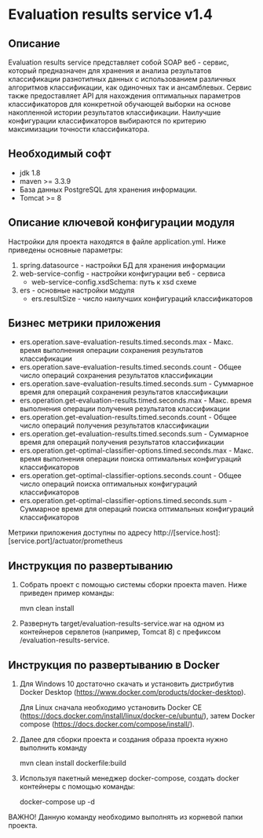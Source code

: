 Evaluation results service v1.4
========================================

Описание
----------------------------------------
   Evaluation results service представляет собой SOAP веб - сервис, который предназначен для хранения
и анализа результатов классификации разнотипных данных с использованием различных алгоритмов классификации,
как одиночных так и ансамблевых. Сервис также предоставляет API для нахождения оптимальных параметров
классификаторов для конкретной обучающей выборки на основе накопленной истории результатов классификации.
Наилучшие конфигурации классификаторов выбираются по критерию максимизации точности классификатора.


Необходимый софт
----------------------------------------
* jdk 1.8
* maven >= 3.3.9
* База данных PostgreSQL для хранения информации.
* Tomcat >= 8

Описание ключевой конфигурации модуля
----------------------------------------
Настройки для проекта находятся в файле application.yml. Ниже приведены основные параметры:
1) spring.datasource - настройки БД для хранения информации
2) web-service-config - настройки конфигурации веб - сервиса
    * web-service-config.xsdSchema: путь к xsd схеме
3) ers - основные настройки модуля
    * ers.resultSize - число наилучших конфигураций классификаторов

Бизнес метрики приложения
----------------------------------------
* ers.operation.save-evaluation-results.timed.seconds.max - Макс. время выполнения операции сохранения результатов классификации
* ers.operation.save-evaluation-results.timed.seconds.count - Общее число операций сохранения результатов классификации
* ers.operation.save-evaluation-results.timed.seconds.sum - Суммарное время для операций сохранения результатов классификации
* ers.operation.get-evaluation-results.timed.seconds.max - Макс. время выполнения операции получения результатов классификации
* ers.operation.get-evaluation-results.timed.seconds.count - Общее число операций получения результатов классификации
* ers.operation.get-evaluation-results.timed.seconds.sum - Суммарное время для операций получения результатов классификации
* ers.operation.get-optimal-classifier-options.timed.seconds.max - Макс. время выполнения операции поиска оптимальных конфигураций классификаторов
* ers.operation.get-optimal-classifier-options.seconds.count - Общее число операций поиска оптимальных конфигураций классификаторов
* ers.operation.get-optimal-classifier-options.timed.seconds.sum - Суммарное время для операций поиска оптимальных конфигураций классификаторов

Метрики приложения доступны по адресу http://[service.host]:[service.port]/actuator/prometheus

Инструкция по развертыванию
----------------------------------------
   
1. Собрать проект с помощью системы сборки проекта maven. Ниже приведен пример команды:

   mvn clean install
   
2. Развернуть target/evaluation-results-service.war на одном из контейнеров сервлетов (например, Tomcat 8)
   с префиксом /evaluation-results-service.
   
Инструкция по развертыванию в Docker
-------------------------------------------------------

1. Для Windows 10 достаточно скачать и установить дистрибутив Docker Desktop (https://www.docker.com/products/docker-desktop).

   Для Linux сначала необходимо установить Docker CE (https://docs.docker.com/install/linux/docker-ce/ubuntu/),
   затем Docker compose (https://docs.docker.com/compose/install/).

2. Далее для сборки проекта и создания образа проекта нужно выполнить команду

    mvn clean install dockerfile:build

3. Используя пакетный менеджер docker-compose, создать docker контейнеры с помощью команды:

    docker-compose up -d

ВАЖНО! Данную команду необходимо выполнять из корневой папки проекта.
